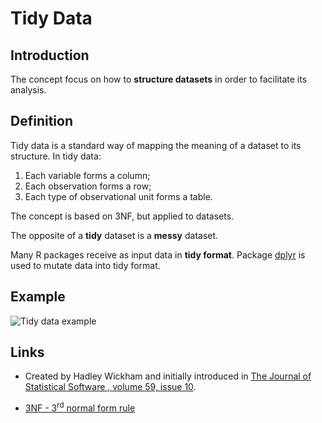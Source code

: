 # Tidy Data


## Introduction

The concept focus on how to **structure datasets** in order to facilitate its analysis.


## Definition

Tidy data is a standard way of mapping the meaning of a dataset to its structure. In tidy data:

1. Each variable forms a column;
2. Each observation forms a row;
3. Each type of observational unit forms a table.

The concept is based on  3NF, but applied to datasets.

The opposite of a **tidy** dataset is a **messy** dataset.

Many R packages receive as input data in **tidy format**. Package [dplyr](https://github.com/CGodinho/R/tree/master/03-Packages/dplyr.md) is used to mutate data into tidy format.

## Example

![Tidy data example](https://github.com/CGodinho/R/tree/master/02-Concepts/tidy_data_1.PNG "Tidy data example")

## Links

 * Created by Hadley Wickham and initially introduced in [The Journal of Statistical Software , volume 59, issue 10](https://www.jstatsoft.org/article/view/v059i10).

 * [3NF - 3<sup>rd</sup> normal form rule](<https://en.wikipedia.org/wiki/Third_normal_form>)